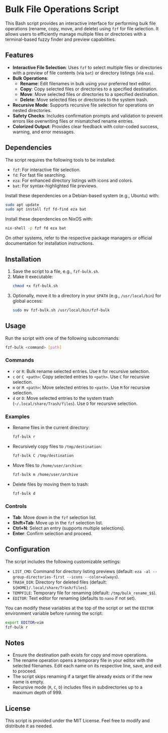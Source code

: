 # Bulk File Operations Script

This Bash script provides an interactive interface for performing bulk file operations (rename, copy, move, and delete) using `fzf` for file selection. It allows users to efficiently manage multiple files or directories with a terminal-based fuzzy finder and preview capabilities.

## Features
- **Interactive File Selection**: Uses `fzf` to select multiple files or directories with a preview of file contents (via `bat`) or directory listings (via `eza`).
- **Bulk Operations**:
  - **Rename**: Edit filenames in bulk using your preferred text editor.
  - **Copy**: Copy selected files or directories to a specified destination.
  - **Move**: Move selected files or directories to a specified destination.
  - **Delete**: Move selected files or directories to the system trash.
- **Recursive Mode**: Supports recursive file selection for operations on nested directories.
- **Safety Checks**: Includes confirmation prompts and validation to prevent errors like overwriting files or mismatched rename entries.
- **Colorized Output**: Provides clear feedback with color-coded success, warning, and error messages.

## Dependencies
The script requires the following tools to be installed:
- `fzf`: For interactive file selection.
- `fd`: For fast file searching.
- `eza`: For enhanced directory listings with icons and colors.
- `bat`: For syntax-highlighted file previews.

Install these dependencies on a Debian-based system (e.g., Ubuntu) with:
```bash
sudo apt update
sudo apt install fzf fd-find eza bat
```

Install these dependencies on NixOS with:
```bash
nix-shell -p fzf fd eza bat
```

On other systems, refer to the respective package managers or official documentation for installation instructions.

## Installation
1. Save the script to a file, e.g., `fzf-bulk.sh`.
2. Make it executable:
   ```bash
   chmod +x fzf-bulk.sh
   ```
3. Optionally, move it to a directory in your `$PATH` (e.g., `/usr/local/bin`) for global access:
   ```bash
   sudo mv fzf-bulk.sh /usr/local/bin/fzf-bulk
   ```

## Usage
Run the script with one of the following subcommands:

```bash
fzf-bulk <command> [path]
```

### Commands
- `r` or `R`: Bulk rename selected entries. Use `R` for recursive selection.
- `c` or `C <path>`: Copy selected entries to `<path>`. Use `C` for recursive selection.
- `m` or `M <path>`: Move selected entries to `<path>`. Use `M` for recursive selection.
- `d` or `D`: Move selected entries to the system trash (`~/.local/share/Trash/files`). Use `D` for recursive selection.

### Examples
- Rename files in the current directory:
  ```bash
  fzf-bulk r
  ```
- Recursively copy files to `/tmp/destination`:
  ```bash
  fzf-bulk C /tmp/destination
  ```
- Move files to `/home/user/archive`:
  ```bash
  fzf-bulk m /home/user/archive
  ```
- Delete files by moving them to trash:
  ```bash
  fzf-bulk d
  ```

### Controls
- **Tab**: Move down in the `fzf` selection list.
- **Shift+Tab**: Move up in the `fzf` selection list.
- **Ctrl+N**: Select an entry (supports multiple selections).
- **Enter**: Confirm selection and proceed.

## Configuration
The script includes the following customizable settings:
- `LIST_CMD`: Command for directory listing previews (default: `eza -al --group-directories-first --icons --color=always`).
- `TRASH_DIR`: Directory for deleted files (default: `${HOME}/.local/share/Trash/files`).
- `TEMPFILE`: Temporary file for renaming (default: `/tmp/bulk_rename_$$`).
- `EDITOR`: Text editor for renaming (defaults to `nano` if not set).

You can modify these variables at the top of the script or set the `EDITOR` environment variable before running the script:
```bash
export EDITOR=vim
fzf-bulk r
```

## Notes
- Ensure the destination path exists for copy and move operations.
- The rename operation opens a temporary file in your editor with the selected filenames. Edit each name on its respective line, save, and exit to proceed.
- The script skips renaming if a target file already exists or if the new name is empty.
- Recursive mode (`R`, `C`, `D`) includes files in subdirectories up to a maximum depth of 999.

## License
This script is provided under the MIT License. Feel free to modify and distribute it as needed.
